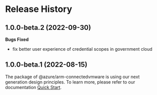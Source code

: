 # Release History

## 1.0.0-beta.2 (2022-09-30)

**Bugs Fixed**

  -  fix better user experience of credential scopes in government cloud
## 1.0.0-beta.1 (2022-08-15)

The package of @azure/arm-connectedvmware is using our next generation design principles. To learn more, please refer to our documentation [Quick Start](https://aka.ms/js-track2-quickstart).
